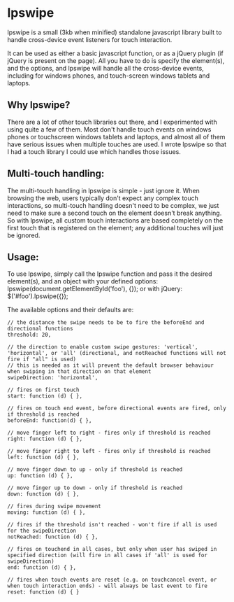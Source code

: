 lpswipe
===========

lpswipe is a small (3kb when minified) standalone javascript library built to handle cross-device event listeners for touch interaction.

It can be used as either a basic javascript function, or as a jQuery plugin (if jQuery is present on the page). All you have to do is specify the element(s), and the options, and lpswipe will handle all the cross-device events, including for windows phones, and touch-screen windows tablets and laptops.

Why lpswipe?
-----------
There are a lot of other touch libraries out there, and I experimented with using quite a few of them. Most don't handle touch events on windows phones or touchscreen windows tablets and laptops, and almost all of them have serious issues when multiple touches are used. I wrote lpswipe so that I had a touch library I could use which handles those issues.

Multi-touch handling:
-----------
The multi-touch handling in lpswipe is simple - just ignore it. When browsing the web, users typically don't expect any complex touch interactions, so multi-touch handling doesn't need to be complex, we just need to make sure a second touch on the element doesn't break anything. So with lpswipe, all custom touch interactions are based completely on the first touch that is registered on the element; any additional touches will just be ignored.

Usage:
-----------
To use lpswipe, simply call the lpswipe function and pass it the desired element(s), and an object with your defined options:
    lpswipe(document.getElementById('foo'), {});
or with jQuery:
    $('#foo').lpswipe({});

The available options and their defaults are:

    // the distance the swipe needs to be to fire the beforeEnd and directional functions
    threshold: 20,

    // the direction to enable custom swipe gestures: 'vertical', 'horizontal', or 'all' (directional, and notReached functions will not fire if "all" is used)
    // this is needed as it will prevent the default browser behaviour when swiping in that direction on that element
    swipeDirection: 'horizontal',

    // fires on first touch
    start: function (d) { },

    // fires on touch end event, before directional events are fired, only if threshold is reached
    beforeEnd: function(d) { },

    // move finger left to right - fires only if threshold is reached
    right: function (d) { },

    // move finger right to left - fires only if threshold is reached
    left: function (d) { },

    // move finger down to up - only if threshold is reached
    up: function (d) { },

    // move finger up to down - only if threshold is reached
    down: function (d) { },

    // fires during swipe movement
    moving: function (d) { },

    // fires if the threshold isn't reached - won't fire if all is used for the swipeDirection
    notReached: function (d) { },

    // fires on touchend in all cases, but only when user has swiped in specified direction (will fire in all cases if 'all' is used for swipeDirection)
    end: function (d) { },

    // fires when touch events are reset (e.g. on touchcancel event, or when touch interaction ends) - will always be last event to fire
    reset: function (d) { }

